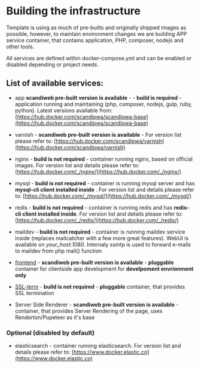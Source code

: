 # Building the infrastructure

Template is using as much of pre-builts and originally shipped images as possible, however, to maintain environment changes we are building APP service container, that contains application, PHP, composer, nodejs and other tools.

All services are defined within docker-compose.yml and can be enabled or disabled depending or project needs.

## List of available services:
* app **scandiweb pre-built version is available** - - **build is required** - application running and maintaining (php, composer, nodejs, gulp, ruby, python). Latest versions available from: [https://hub.docker.com/scandipwa/scandipwa-base](https://hub.docker.com/scandipwa/scandipwa-base)

* varnish - **scandiweb pre-built version is available** - For version list please refer to: [https://hub.docker.com/scandipwa/varnish](https://hub.docker.com/scandipwa/varnish)
* nginx - **build is not required** - container running nginx, based on official images. For version list and 
details please refer to: 
[https://hub.docker.com/_/nginx/](https://hub.docker.com/_/nginx/)
* mysql - **build is not required** - container is running mysql server and has **mysql-cli client installed inside**
. For version list and details please refer to: [https://hub.docker.com/_/mysql/](https://hub.docker.com/_/mysql/)
* redis - **build is not required** - container is running redis and has **redis-cli client installed inside**. For 
version list and details please refer to: [https://hub.docker.com/_/redis/](https://hub.docker.com/_/redis/)
* maildev - **build is not required** - container is running maildev service inside (replaces mailcatcher with a few 
more great features). WebUI is available on *your_host:1080*. Internaly ssmtp is used to forward e-mails to maildev from php mail() function
* [frontend](/docker/F-Frontend-container.md) - **scandiweb pre-built version is available** - **pluggable** container for clientside app 
development for **develpoment envrionment 
only** 
* [SSL-term](/docker/G-SSL-container.md) - **build is not required** - **pluggable** container, that provides SSL termination
* Server Side Renderer - **scandiweb pre-built version is available** - container, that provides Server Rendering of the page, uses Renderton/Pupeteer as it's base

### Optional (disabled by default)
* elasticsearch - container running elasticsearch. For version list and details please refer to: [https://www.docker.elastic.co](https://www.docker.elastic.co)
